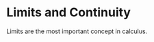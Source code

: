 <!-- #region -->
# Limits and Continuity

Limits are the most important concept in calculus.
<!-- #endregion -->
